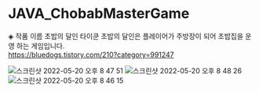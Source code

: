 # JAVA_ChobabMasterGame
 

◈ 작품 이름
초밥의 달인 타이쿤
초밥의 달인은 플레이어가 주방장이 되어 초밥집을 운영 하는 게임입니다.<br>
https://bluedogs.tistory.com/210?category=991247

![스크린샷 2022-05-20 오후 8 47 51](https://user-images.githubusercontent.com/74134181/169522181-317a2cbd-9a54-4d58-95aa-83c060a63056.png)
![스크린샷 2022-05-20 오후 8 48 26](https://user-images.githubusercontent.com/74134181/169522187-8935d198-34ab-49d5-a39e-652ef514f1ae.png)
![스크린샷 2022-05-20 오후 8 46 15](https://user-images.githubusercontent.com/74134181/169522200-6cf1ef3f-fa10-415c-99ed-f750708a68d8.png)
